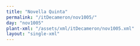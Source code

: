 ```yaml
---
title: "Novella Quinta"
permalink: "/itDecameron/nov1005/"
day: "nov1005"
plant-xml: "/assets/xml/itDecameron/nov1005.xml"
layout: "single-xml"
---
```

